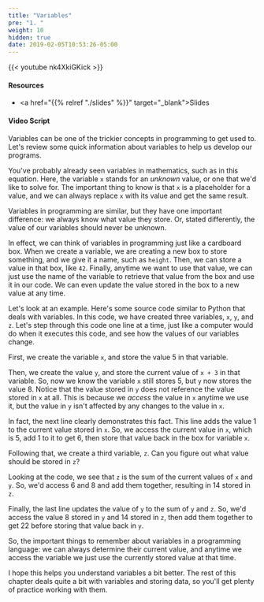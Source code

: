 ```yaml
---
title: "Variables"
pre: "1. "
weight: 10
hidden: true
date: 2019-02-05T10:53:26-05:00
---
```


{{< youtube nk4XkiGKick >}}

#### Resources

* <a href="{{% relref "./slides" %}}" target="_blank">Slides</a>

#### Video Script

Variables can be one of the trickier concepts in programming to get used to. Let's review some quick information about variables to help us develop our programs.

You've probably already seen variables in mathematics, such as in this equation. Here, the variable `x` stands for an _unknown_ value, or one that we'd like to solve for. The important thing to know is that `x` is a placeholder for a value, and we can always replace `x` with its value and get the same result.

Variables in programming are similar, but they have one important difference: we always know what value they store. Or, stated differently, the value of our variables should never be unknown.

In effect, we can think of variables in programming just like a cardboard box. When we create a variable, we are creating a new box to store something, and we give it a name, such as `height`. Then, we can store a value in that box, like `42`. Finally, anytime we want to use that value, we can just use the name of the variable to retrieve that value from the box and use it in our code. We can even update the value stored in the box to a new value at any time.

Let's look at an example. Here's some source code similar to Python that deals with variables. In this code, we have created three variables, `x`, `y`, and `z`. Let's step through this code one line at a time, just like a computer would do when it executes this code, and see how the values of our variables change.

First, we create the variable `x`, and store the value 5 in that variable.

Then, we create the value `y`, and store the current value of `x + 3` in that variable. So, now we know the variable `x` still stores 5, but `y` now stores the value 8. Notice that the value stored in `y` does not reference the value stored in `x` at all. This is because we _access_ the value in `x` anytime we use it, but the value in `y` isn't affected by any changes to the value in `x`.

In fact, the next line clearly demonstrates this fact. This line adds the value 1 to the current value stored in `x`. So, we access the current value in `x`, which is 5, add 1 to it to get 6, then store that value back in the box for variable `x`.

Following that, we create a third variable, `z`. Can you figure out what value should be stored in `z`?

Looking at the code, we see that `z` is the sum of the current values of `x` and `y`. So, we'd access 6 and 8 and add them together, resulting in 14 stored in `z`.

Finally, the last line updates the value of `y` to the sum of `y` and `z`. So, we'd access the value 8 stored in `y` and 14 stored in `z`, then add them together to get 22 before storing that value back in `y`.

So, the important things to remember about variables in a programming language: we can always determine their current value, and anytime we access the variable we just use the currently stored value at that time.

I hope this helps you understand variables a bit better. The rest of this chapter deals quite a bit with variables and storing data, so you'll get plenty of practice working with them.
